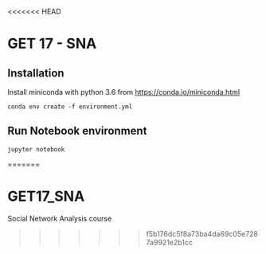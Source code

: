 <<<<<<< HEAD
# GET 17 - SNA

## Installation
Install miniconda with python 3.6 from https://conda.io/miniconda.html
```
conda env create -f environment.yml
```

## Run Notebook environment

```
jupyter notebook
```
=======
# GET17_SNA
Social Network Analysis course
>>>>>>> f5b176dc5f8a73ba4da69c05e7287a9921e2b1cc

